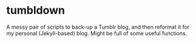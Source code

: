 tumbldown
=========

A messy pair of scripts to back-up a Tumblr blog, and then reformat it for my personal (Jekyll-based) blog. Might be full of some useful functions.
